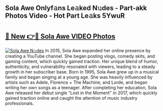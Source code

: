 ## Sola Awe Onlyf𝚊ns Le𝚊ked N𝚞des - Part-akk Photos Video - Hot Part Le𝚊ks 5YwuR

# <h2><a href="http://ac31681.deff.icu/?id=Sola+Awe">🔗 New 👉🔴 Sola Awe VIDEO Photos</a></h2>

[![Sola Awe N𝚞des](https://i.imgur.com/rIISA9y.gif)](http://ac31681.deff.icu/?id=Sola+Awe)
In 2015, Sola Awe expanded her online presence by creating a YouTube channel. She began posting vlogs, comedy skits, and gaming content, which quickly gained traction. Her unique blend of humor, authenticity, and vulnerability resonated with viewers, leading to a steady growth in her subscriber base. Born in 1995, Sola Awe grew up in a musical family and began singing at a young age. She was heavily influenced by artists such as Adele, Florence + The Machine, and Lorde, and began writing her own songs as a teenager. After completing her education, Sola Awe released her debut single "Lost in the Moment" in 2017, which quickly gained traction online and caught the attention of music industry professionals.
